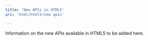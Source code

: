 ```yaml
---
title: 'New APIs in HTML5'
uri: 'html/html5/new apis'

---
```

Information on the new APIs available in HTML5 to be added here.
